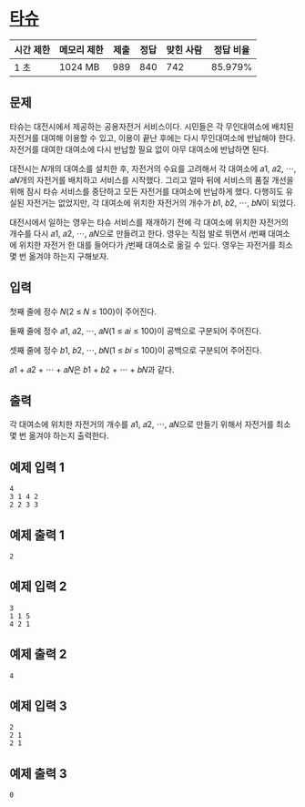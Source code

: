 # [타슈](https://www.acmicpc.net/problem/30018)

| 시간 제한 | 메모리 제한 | 제출 | 정답 | 맞힌 사람 | 정답 비율 |
| --- | --- | --- | --- | --- | --- |
| 1 초 | 1024 MB | 989 | 840 | 742 | 85.979% |

## 문제

타슈는 대전시에서 제공하는 공용자전거 서비스이다. 시민들은 각 무인대여소에 배치된 자전거를 대여해 이용할 수 있고, 이용이 끝난 후에는 다시 무인대여소에 반납해야 한다. 자전거를 대여한 대여소에 다시 반납할 필요 없이 아무 대여소에 반납하면 된다.

대전시는 𝑁개의 대여소를 설치한 후, 자전거의 수요를 고려해서 각 대여소에 𝑎1, 𝑎2, ⋯, 𝑎𝑁개의 자전거를 배치하고 서비스를 시작했다. 그리고 얼마 뒤에 서비스의 품질 개선을 위해 잠시 타슈 서비스를 중단하고 모든 자전거를 대여소에 반납하게 했다. 다행히도 유실된 자전거는 없었지만, 각 대여소에 위치한 자전거의 개수가 𝑏1, 𝑏2, ⋯, 𝑏𝑁이 되었다.

대전시에서 일하는 영우는 타슈 서비스를 재개하기 전에 각 대여소에 위치한 자전거의 개수를 다시 𝑎1, 𝑎2, ⋯, 𝑎𝑁으로 만들려고 한다. 영우는 직접 발로 뛰면서 𝑖번째 대여소에 위치한 자전거 한 대를 들어다가 𝑗번째 대여소로 옮길 수 있다. 영우는 자전거를 최소 몇 번 옮겨야 하는지 구해보자.

## 입력

첫째 줄에 정수 𝑁(2 ≤ 𝑁 ≤ 100)이 주어진다.

둘째 줄에 정수 𝑎1, 𝑎2, ⋯, 𝑎𝑁(1 ≤ 𝑎𝑖 ≤ 100)이 공백으로 구분되어 주어진다.

셋째 줄에 정수 𝑏1, 𝑏2, ⋯, 𝑏𝑁(1 ≤ 𝑏𝑖 ≤ 100)이 공백으로 구분되어 주어진다.

𝑎1 + 𝑎2 + ⋯ + 𝑎𝑁은 𝑏1 + 𝑏2 + ⋯ + 𝑏𝑁과 같다.

## 출력

각 대여소에 위치한 자전거의 개수를 𝑎1, 𝑎2, ⋯, 𝑎𝑁으로 만들기 위해서 자전거를 최소 몇 번 옮겨야 하는지 출력한다.

## 예제 입력 1

```
4
3 1 4 2
2 2 3 3

```

## 예제 출력 1

```
2

```

## 예제 입력 2

```
3
1 1 5
4 2 1

```

## 예제 출력 2

```
4

```

## 예제 입력 3

```
2
2 1
2 1

```

## 예제 출력 3

```
0
```
